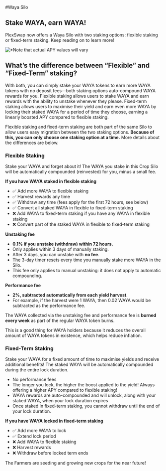 #Waya Silo

## Stake WAYA, earn WAYA!

PlexSwap now offers a Waya Silo with two staking options: flexible staking or fixed-term staking. Keep reading on to learn more!

![\*Note that actual APY values will vary](../../../.gitbook/assets/waya-silo-enabled1.png)

## What’s the difference between “Flexible” and “Fixed-Term” staking?

With both, you can simply stake your WAYA tokens to earn more WAYA tokens with no deposit fees—both staking options auto-compound WAYA rewards for you. Flexible staking allows users to stake WAYA and earn rewards with the ability to unstake whenever they please. Fixed-term staking allows users to maximise their yield and earn even more WAYA by locking their staked WAYA for a period of time they choose, earning a linearly boosted APY compared to flexible staking.

Flexible staking and fixed-term staking are both part of the same Silo to allow users easy migration between the two staking options. **Because of this, you can only choose one staking option at a time.** More details about the differences are below.

### Flexible Staking

Stake your WAYA and forget about it! The WAYA you stake in this Crop Silo will be automatically compounded (reinvested) for you, minus a small fee.

**If you have WAYA staked in flexible staking**

* ✅ Add more WAYA to flexible staking
* ✅ Harvest rewards any time
* ✅ Withdraw any time (fees apply for the first 72 hours, see below)
* ✅ Convert all staked WAYA in flexible to fixed-term staking
* ❌ Add WAYA to fixed-term staking if you have any WAYA in flexible staking
* ❌ Convert part of the staked WAYA in flexible to fixed-term staking

**Unstaking fee**

* **0.1% if you unstake (withdraw) within 72 hours.**
* Only applies within 3 days of manually staking.
* After 3 days, you can unstake with **no fee**.
* The 3-day timer resets every time you manually stake more WAYA in the Silo.
* This fee only applies to manual unstaking: it does not apply to automatic compounding.

**Performance fee**

* **2%, subtracted automatically from each yield harvest**.
* For example, if the harvest were 1 WAYA, then 0.02 WAYA would be subtracted as the performance fee.

The WAYA collected via the unstaking fee and performance fee is **burned every week** as part of the regular WAYA token burns.

This is a good thing for WAYA holders because it reduces the overall amount of WAYA tokens in existence, which helps reduce inflation.

### Fixed-Term Staking

Stake your WAYA for a fixed amount of time to maximise yields and receive additional benefits! The staked WAYA will be automatically compounded during the entire lock duration.

* No performance fees
* The longer you lock, the higher the boost applied to the yield! Always offering a higher APY compared to flexible staking!
* WAYA rewards are auto-compounded and will unlock, along with your staked WAYA, when your lock duration expires
* Once staked in fixed-term staking, you cannot withdraw until the end of your lock duration.

**If you have WAYA locked in fixed-term staking**

* ✅ Add more WAYA to lock
* ✅ Extend lock period
* ❌ Add WAYA to flexible staking
* ❌ Harvest rewards
* ❌ Withdraw before locked term ends

The Farmers are seeding and growing new crops for the near future!
